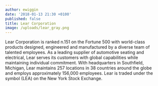 ```yaml
---
author: ewiggin
date: '2018-01-13 21:30 +0100'
published: false
title: Lear Corporation
image: /uploads/lear_gray.png
---
```


Lear Corporation is ranked n.151 on the Fortune 500 with world-class products designed, engineered and manufactured by a diverse team of talented employees. As a leading supplier of automotive seating and electrical, Lear serves its customers with global capabilities while maintaining individual commitment. With headquarters in Southfield, Michigan, Lear maintains 257 locations in 38 countries around the globe and employs approximately 156,000 employees. Lear is traded under the symbol (LEA) on the New York Stock Exchange.
